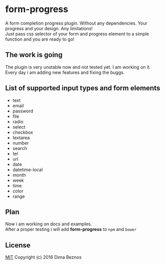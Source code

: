 # form-progress
A form completion progress plugin. Without any dependencies. Your progress and your design. Any limitations!<br/>
Just pass css selector of your form and progress element to a simple function and you are ready to go!

## The work is going

The plugin is very unstable now and not tested yet. I am working on it. <br/>
Every day i am adding new features and fixing the buggs.

## List of supported input types and form elements

* text
* email
* password
* file
* radio
* select
* checkbox
* textarea
* number
* search
* tel
* url
* date
* datetime-local
* month
* week
* time
* color 
* range 

## Plan

Now i am working on docs and examples. <br>
After a proper testing i will add **form-progress** to `npm` and `bower`

## License
[MIT](https://www.tldrlegal.com/l/mit) Copyright (c) 2016 Dima Beznos